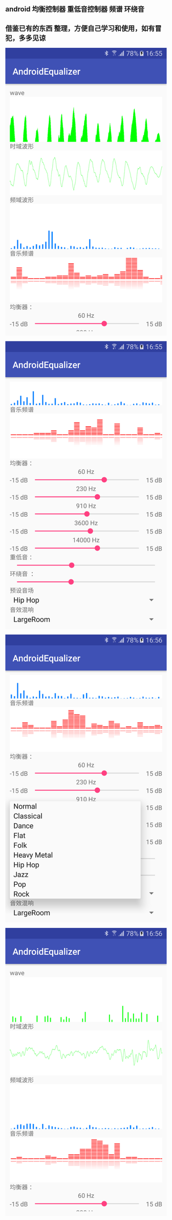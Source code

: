 android  均衡控制器  重低音控制器  频谱 环绕音
-

借鉴已有的东西 整理，方便自己学习和使用，如有冒犯，多多见谅
-


![](pic/1.png)

![](pic/2.png)

![](pic/3.png)

![](pic/4.png)